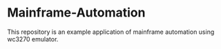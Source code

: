 # Mainframe-Automation
This repository is an example application of mainframe automation using wc3270 emulator.
